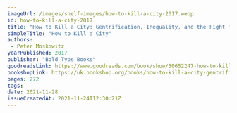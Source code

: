 ```yaml
---
imageUrl: /images/shelf-images/how-to-kill-a-city-2017.webp
id: how-to-kill-a-city-2017
title: "How to Kill a City: Gentrification, Inequality, and the Fight for the Neighborhood"
simpleTitle: "How to Kill a City"
authors:
 - Peter Moskowitz
yearPublished: 2017
publisher: "Bold Type Books"
goodreadsLink: https://www.goodreads.com/book/show/30652247-how-to-kill-a-city
bookshopLink: https://uk.bookshop.org/books/how-to-kill-a-city-gentrification-inequality-and-the-fight-for-the-neighborhood/9781568589039
pages: 272
tags:
date: 2021-11-28
issueCreatedAt: 2021-11-24T12:30:21Z
---
```


